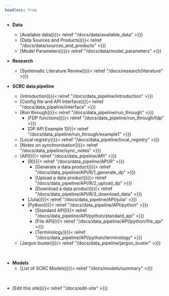 ```yaml
---
headless: true
---
```


- **Data**
  - [Available data]({{< relref "/docs/data/available_data" >}})
  - [Data Sources and Products]({{< relref "/docs/data/sources_and_products" >}})
  - [Model Parameters]({{< relref "/docs/data/model_parameters" >}})

- **Research**
  - [Systematic Literature Review]({{< relref "/docs/research/literature" >}})

- **SCRC data pipeline**
  - [Introduction]({{< relref "/docs/data_pipeline/introduction" >}})
  - [Config file and API Interface]({{< relref "/docs/data_pipeline/interface" >}})
  - [Run through]({{< relref "/docs/data_pipeline/run_through" >}})
    - [FDP functions]({{< relref "/docs/data_pipeline/run_through/fdp" >}})
    - [DP API Example 1]({{< relref "/docs/data_pipeline/run_through/example1" >}})
  - [Local registry]({{< relref "/docs/data_pipeline/local_registry" >}})
  - [Notes on synchronisation]({{< relref "/docs/data_pipeline/sync_notes" >}})
  - [API]({{< relref "/docs/data_pipeline/API" >}})
    - [R]({{< relref "/docs/data_pipeline/API/R" >}})
      - [Generate a data product]({{< relref "/docs/data_pipeline/API/R/1_generate_dp" >}})
      - [Upload a data product]({{< relref "/docs/data_pipeline/API/R/2_upload_dp" >}})
      - [Download a data product]({{< relref "/docs/data_pipeline/API/R/3_download_data" >}})
    - [Julia]({{< relref "/docs/data_pipeline/API/julia" >}})
    - [Python]({{< relref "/docs/data_pipeline/API/python" >}})
      - [Standard API]({{< relref "/docs/data_pipeline/API/python/standard_api" >}})
      - [File API]({{< relref "/docs/data_pipeline/API/python/file_api" >}})
      - [Terminology]({{< relref "/docs/data_pipeline/API/python/terminology" >}})
  - [Jargon buster]({{< relref "/docs/data_pipeline/jargon_buster" >}})
  
<br />

- **Models**
  - [List of SCRC Models]({{< relref "/docs/models/summary" >}})
<br />

- [Edit this site]({{< relref "/docs/edit-site" >}})
